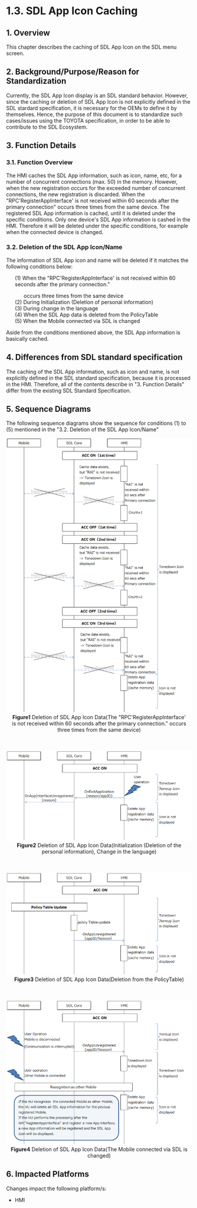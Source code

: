 # 1.3. SDL App Icon Caching

## 1. Overview
This chapter describes the caching of SDL App Icon on the SDL menu screen.

## 2. Background/Purpose/Reason for Standardization
Currently, the SDL App Icon display is an SDL standard behavior.
However, since the caching or deletion of SDL App Icon is not explicitly defined in the SDL stardard specification, it is necessary for the OEMs to define it by themselves.
Hence, the purpose of this document is to standardize such cases/issues using the TOYOTA specification, in order to be able to contribute to the SDL Ecosystem.

## 3. Function Details
### 3.1. Function Overview
The HMI caches the SDL App information, such as icon, name, etc, for a number of concurrent connections (max. 50) in the memory.
However, when the new registration occurs for the exceeded number of concurrent connections, the new registration is discarded.
When the "RPC'RegisterAppInterface' is not received within 60 seconds after the primary connection" occurs three times from the same device.
The registered SDL App information is cached, until it is deleted under the specific conditions.
Only one device's SDL App information is cashed in the HMI. Therefore it will be deleted under the specific conditions, for example when the connected device is changed.

### 3.2. Deletion of the SDL App Icon/Name
The information of SDL App icon and name will be deleted if it matches the following conditions below:

<ol>
 (1) When the "RPC'RegisterAppInterface' is not received within 60 seconds after the primary connection." 
<ol>occurs three times from the same device</ol>
 (2) During Initialization (Deletion of personal information)<br>
 (3) During change in the language<br>
 (4) When the SDL App data is deleted from the PolicyTable<br>
 (5) When the Mobile connected via SDL is changed
</ol>

Aside from the conditions mentioned above, the SDL App information is basically cached.

## 4. Differences from SDL standard specification
The caching of the SDL App information, such as icon and name, is not explicitly defined in the SDL standard specification, because it is processed in the HMI.
Therefore, all of the contents describe in "3. Function Details" differ from the existing SDL Standard Specification.

## 5. Sequence Diagrams
The following sequence diagrams show the sequence for conditions (1) to (5) mentioned in the "3.2. Deletion of the SDL App Icon/Name"

<div align="center">

![figure1_occurs_three_times_from_the_same_device.png](./assets/figure1_occurs_three_times_from_the_same_device.png)<br>
**Figure1** Deletion of SDL App Icon Data(The "RPC'RegisterAppInterface' <br>is not received within 60 seconds after the primary connection." occurs three times from the same device)
<br><br><br>

![figure2_initialization.png](./assets/figure2_initialization.png)<br>
**Figure2** Deletion of SDL App Icon Data(Initialization (Deletion of the personal information), Change in the language)
<br><br><br>

![figure3_deletion_from_the_policytable.png](./assets/figure3_deletion_from_the_policytable.png)<br>
**Figure3** Deletion of SDL App Icon Data(Deletion from the PolicyTable)
<br><br><br>

![figure4_mobile_connected_is_changed.png](./assets/figure4_mobile_connected_is_changed.png)<br>
**Figure4** Deletion of SDL App Icon Data(The Mobile connected via SDL is changed)
</div>

## 6. Impacted Platforms
Changes impact the following platform/s:
- HMI
